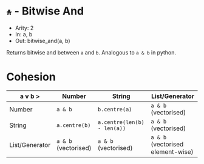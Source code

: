 # `⍲` - Bitwise And

- Arity: 2
- In: a, b
- Out: bitwise_and(a, b)

Returns bitwise and between `a` and `b`. Analogous to `a & b` in python.


# Cohesion

| a v          b > | Number               | String                      | List/Generator                    |
|------------------|----------------------|-----------------------------|-----------------------------------|
| Number           | `a & b`              | `b.centre(a)`               | `a & b` (vectorised)              |
| String           | `a.centre(b)`        | `a.centre(len(b) - len(a))` | `a & b` (vectorised)              |
| List/Generator   | `a & b` (vectorised) | `a & b` (vectorised)        | `a & b` (vectorised element-wise) |
